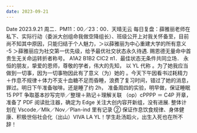 ```yaml
---
date: 2023-09-21
---
```


Date 2023.9.21 周二．PM11：00／23：00．天晴无云 每日复盘：薛雅丽老师在私下、实际行动（委派大创组命我做空降组长）、班级公开上对我关怀备至，目前尚不知其中原因，只能归结于个人魅力，＞以薛雅丽为中心重建大学的所有意义 -5 ＞薛雅丽应为社交第一优先级，给予最优社交状态永久待遇. 赐恩德无量命中首贵生无关命运转折者称号。 A1A2 B1B2 CIC2 π1．最佳状态无条件共同立场． 永恒的朋友，挚爱的恩师，尊敬的学者，伟大的先知， 以 YL 代称 。为了她我应当做到一切事，因为一切事物因此有了意义（为）她的 。今天下午因看书过耗精力＋作息不规律＋体力不支十血糖不足而昏睡，浪费了复习时间，错过了她的消息，罪过。明日下午准备咖啡。还是睡了约 2h， 准备周四的实验，明早做，保证睡眠 15 PPT 争取基本抄写完毕／整理＋熟记＋理解关联 （op）cPPPP ＝ C4P 开章，准备了 PDF 阅读批注器，确定为 Edge 关注大创内容开新组，没有进展. 整体计划在 Vscode／Mlk／Nov／Plan-ind 里有记录 ② 保证作息饮食规律、身体健康、积极世俗社会化（出山）VIVA LA YL！学生赴汤蹈火，出生入死也在所不辞！
